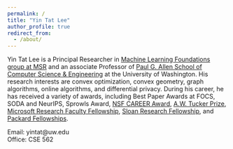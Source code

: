 ```yaml
---
permalink: /
title: "Yin Tat Lee"
author_profile: true
redirect_from: 
  - /about/
---
```



Yin Tat Lee is a Principal Researcher in [Machine Learning Foundations group at MSR](https://www.microsoft.com/en-us/research/group/mlog/) and an associate Professor of [Paul G. Allen School of Computer Science & Engineering](https://www.cs.washington.edu/) at the University of Washington. His research interests are convex optimization, convex geometry, graph algorithms, online algorithms, and differential privacy. During his career, he has received a variety of awards, including Best Paper Awards at FOCS, SODA and NeurIPS, Sprowls Award, [NSF CAREER Award](https://www.nsf.gov/awardsearch/showAward?AWD_ID=1749609), [A.W. Tucker Prize](http://www.mathopt.org/?nav=tucker), [Microsoft Research Faculty Fellowship](https://www.microsoft.com/en-us/research/academic-program/faculty-fellowship/), [Sloan Research Fellowship](https://sloan.org/fellowships/), and [Packard Fellowships](https://www.packard.org/what-we-fund/science/packard-fellowships-for-science-and-engineering/).

Email: yintat@<span style="display: none;">ignoreme-</span>uw.edu<br>
Office: CSE 562
